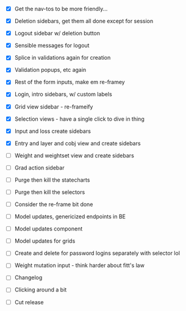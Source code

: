 - [x] Get the nav-tos to be more friendly...
- [x] Deletion sidebars, get them all done except for session
- [x] Logout sidebar w/ deletion button
- [x] Sensible messages for logout
- [x] Splice in validations again for creation

- [x] Validation popups, etc again
- [x] Rest of the form inputs, make em re-framey
- [x] Login, intro sidebars, w/ custom labels

- [x] Grid view sidebar - re-frameify
- [x] Selection views - have a single click to dive in thing

- [x] Input and loss create sidebars
- [x] Entry and layer and cobj view and create sidebars

- [ ] Weight and weightset view and create sidebars
- [ ] Grad action sidebar
- [ ] Purge then kill the statecharts
- [ ] Purge then kill the selectors
- [ ] Consider the re-frame bit done

- [ ] Model updates, genericized endpoints in BE
- [ ] Model updates component
- [ ] Model updates for grids
- [ ] Create and delete for password logins separately with selector lol
- [ ] Weight mutation input - think harder about fitt's law

- [ ] Changelog
- [ ] Clicking around a bit
- [ ] Cut release
